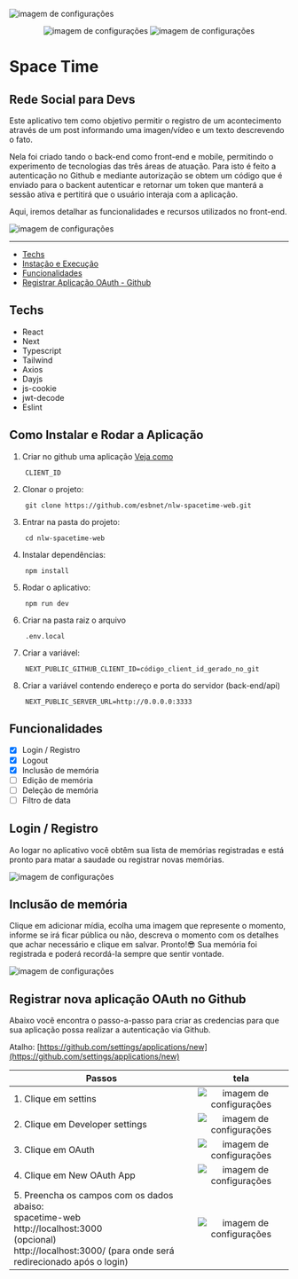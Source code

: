 ![imagem de configurações](./src/assets/arch-front.png)

<div align="center">

![imagem de configurações](./src/assets/logo.png)
![imagem de configurações](./src/assets/rocketseat-logo.svg)

</div>


# Space Time
## Rede Social para Devs

Este aplicativo tem como objetivo permitir o registro de um acontecimento através de um post informando uma imagen/vídeo e um texto descrevendo o fato.

Nela foi criado tando o back-end como front-end e mobile, permitindo o experimento de tecnologias das três áreas de atuação. Para isto é feito a autenticação no Github e mediante autorização se obtem um código que é enviado para o backent autenticar e retornar um token que manterá a sessão ativa e pertitirá que o usuário interaja com a aplicação.

Aqui, iremos detalhar as funcionalidades e recursos utilizados no front-end.

![imagem de configurações](./src/doc/home.png)

------

<a name="ancora"></a>
- [Techs](#techs)
- [Instação e Execução](#install)
- [Funcionalidades](#feature)
- [Registrar Aplicação OAuth - Github ](#registroGithub)


<a id="techs"></a>
## Techs 
- React
- Next
- Typescript
- Tailwind
- Axios
- Dayjs
- js-cookie
- jwt-decode
- Eslint

<a id="install"></a>
## Como Instalar e Rodar a Aplicação
1. Criar no github uma aplicação [Veja como](#registroGithub)
```
    CLIENT_ID
```
2. Clonar o projeto: 
```
    git clone https://github.com/esbnet/nlw-spacetime-web.git
```
3. Entrar na pasta do projeto:  
```
    cd nlw-spacetime-web
```
4. Instalar dependências: 
```
    npm install
```
5. Rodar o aplicativo: 
```
    npm run dev
```
6. Criar na pasta raiz o arquivo 
```
    .env.local
```
7. Criar a variável: 
```
    NEXT_PUBLIC_GITHUB_CLIENT_ID=código_client_id_gerado_no_git
```
8. Criar a variável contendo endereço e porta do servidor (back-end/api)
```
    NEXT_PUBLIC_SERVER_URL=http://0.0.0.0:3333
```

<a id="feature"></a> 
## Funcionalidades

- [x] Login / Registro
- [x] Logout
- [x] Inclusão de memória
- [ ] Edição de memória
- [ ] Deleção de memória
- [ ] Filtro de data

<a id="Registrar"></a>
## Login / Registro

Ao logar no aplicativo você obtêm sua lista de memórias registradas e está pronto para matar a saudade ou registrar novas memórias.

![imagem de configurações](./src/doc/logado.png)


## Inclusão de memória

Clique em adicionar mídia, ecolha uma imagem que represente o momento, informe se irá ficar pública ou não, descreva o momento com os detalhes que achar necessário e clique em salvar. Pronto!😎 Sua memória foi registrada e poderá recordá-la sempre que sentir vontade.

![imagem de configurações](./src/doc/new.png)

<a id="registroGithub"></a>
## Registrar nova aplicação OAuth no Github 

Abaixo você encontra o passo-a-passo para criar as credencias para que sua aplicação possa realizar a autenticação via Github.

Atalho:
[https://github.com/settings/applications/new](https://github.com/settings/applications/new)

| Passos      |tela        |
| ----------- |:-------------:|
| 1. Clique em settins|![imagem de configurações](./src/doc/settins.png)|
| 2. Clique em Developer settings|![imagem de configurações](./src/doc/dev_settins.png)|
| 3. Clique em OAuth|![imagem de configurações](./src/doc/OAuth.png)|
| 4. Clique em New OAuth App|![imagem de configurações](./src/doc/new_app.png)|
| 5. Preencha os campos com os dados abaiso: <br>spacetime-web<br>http://localhost:3000<br>(opcional)<br>http://localhost:3000/ (para onde será redirecionado após o login)|![imagem de configurações](./src/doc/OAuthAplication.png)|

